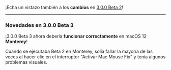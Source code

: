 ¡Echa un vistazo también a los **cambios** en [3.0.0 Beta 2](https://github.com/noah-nuebling/mac-mouse-fix/releases/tag/3.0.0-Beta-2)!

---

### Novedades en 3.0.0 Beta 3

¡3.0.0 Beta 3 ahora debería **funcionar correctamente** en macOS 12 **Monterey**!

Cuando se ejecutaba Beta 2 en Monterey, solía fallar la mayoría de las veces al hacer clic en el interruptor "Activar Mac Mouse Fix" y tenía algunos problemas visuales.